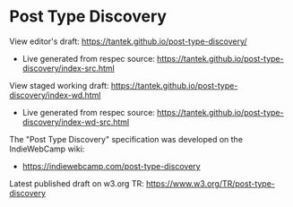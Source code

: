 # Post Type Discovery

View editor's draft: https://tantek.github.io/post-type-discovery/
* Live generated from respec source: https://tantek.github.io/post-type-discovery/index-src.html

View staged working draft: https://tantek.github.io/post-type-discovery/index-wd.html
* Live generated from respec source: https://tantek.github.io/post-type-discovery/index-wd-src.html

The "Post Type Discovery" specification was developed on the IndieWebCamp wiki:
* https://indiewebcamp.com/post-type-discovery

Latest published draft on w3.org TR: https://www.w3.org/TR/post-type-discovery

